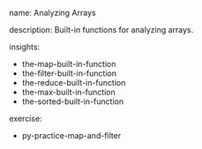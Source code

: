 name: Analyzing Arrays

description: Built-in functions for analyzing arrays.

insights:
  - the-map-built-in-function
  - the-filter-built-in-function
  - the-reduce-built-in-function
  - the-max-built-in-function
  - the-sorted-built-in-function

exercise:
  - py-practice-map-and-filter
